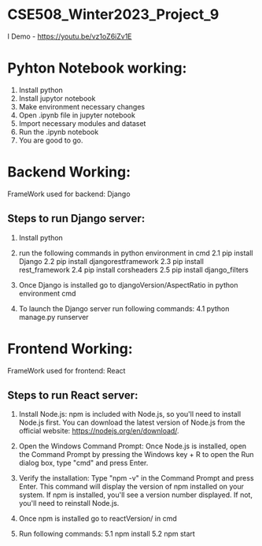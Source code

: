 # CSE508_Winter2023_Project_9
I
Demo - https://youtu.be/vz1oZ6iZv1E
# Pyhton Notebook working:
  1. Install python
  2. Install jupytor notebook
  3. Make environment necessary changes
  4. Open .ipynb file in jupyter notebook
  5. Import necessary modules and dataset
  6. Run the .ipynb notebook
  7. You are good to go.
  


# Backend Working:
  FrameWork used for backend: Django
  
## Steps to run Django server:
  1. Install python
  
  2. run the following commands in python environment in cmd 
     2.1 pip install Django
     2.2 pip install djangorestframework
     2.3 pip install rest_framework
     2.4 pip install corsheaders 
     2.5 pip install django_filters
     
  3. Once Django is installed go to djangoVersion/AspectRatio in python environment cmd
  
  4. To launch the Django server run following commands:
     4.1 python manage.py runserver
     
# Frontend Working:
  FrameWork used for frontend: React
  
## Steps to run React server:
  1. Install Node.js: npm is included with Node.js, so you'll need to install Node.js first. You can download the latest version of Node.js from the official website: https://nodejs.org/en/download/.
  
  2. Open the Windows Command Prompt: Once Node.js is installed, open the Command Prompt by pressing the Windows key + R to open the Run dialog box, type "cmd" and press Enter.

  3. Verify the installation: Type "npm -v" in the Command Prompt and press Enter. This command will display the version of npm installed on your system. If npm is installed, you'll see a version number displayed. If not, you'll need to reinstall Node.js.
  
  4. Once npm is installed go to reactVersion/ in cmd
  
  5. Run following commands:
     5.1 npm install 
     5.2 npm start

